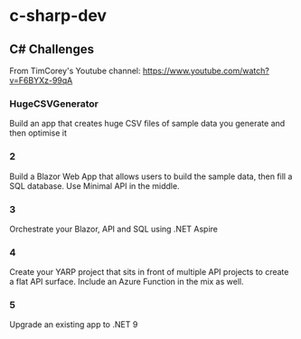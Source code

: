 # c-sharp-dev

## C# Challenges

From TimCorey's Youtube channel: https://www.youtube.com/watch?v=F6BYXz-99qA 

### HugeCSVGenerator

Build an app that creates huge CSV files of sample data you generate and then optimise it

### 2

Build a Blazor Web App that allows users to build the sample data, then fill a SQL database. Use Minimal API in the middle.

### 3

Orchestrate your Blazor, API and SQL using .NET Aspire

### 4

Create your YARP project that sits in front of multiple API projects to create a flat API surface. Include an Azure Function in the mix as well.

### 5

Upgrade an existing app to .NET 9